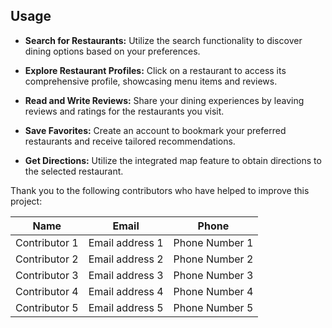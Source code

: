 ## Usage

- **Search for Restaurants:** Utilize the search functionality to discover dining options based on your preferences.

- **Explore Restaurant Profiles:** Click on a restaurant to access its comprehensive profile, showcasing menu items and reviews.

- **Read and Write Reviews:** Share your dining experiences by leaving reviews and ratings for the restaurants you visit.

- **Save Favorites:** Create an account to bookmark your preferred restaurants and receive tailored recommendations.

- **Get Directions:** Utilize the integrated map feature to obtain directions to the selected restaurant.


Thank you to the following contributors who have helped to improve this project:

| Name        | Email                | Phone          |
|-------------|----------------------|----------------|
| Contributor 1 | Email address 1 | Phone Number 1 |
| Contributor 2 | Email address 2 | Phone Number 2 |
| Contributor 3 | Email address 3 | Phone Number 3 |
| Contributor 4 | Email address 4 | Phone Number 4 |
| Contributor 5 | Email address 5 | Phone Number 5 |
